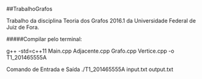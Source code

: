 ##TrabalhoGrafos

Trabalho da disciplina Teoria dos Grafos 2016.1 da Universidade Federal de Juiz de Fora.

#####Compilar pelo terminal:

g++ -std=c++11 Main.cpp Adjacente.cpp Grafo.cpp Vertice.cpp -o T1_201465555A


Comando de Entrada e Saída
./T1_201465555A input.txt output.txt




